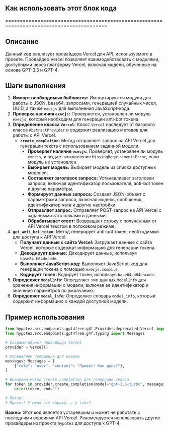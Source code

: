 ## Как использовать этот блок кода
=========================================================================================

Описание
-------------------------
Данный код реализует провайдера Vercel для API, используемого в проекте. Провайдер Vercel позволяет взаимодействовать с моделями, доступными через платформу Vercel, включая модели, обученные на основе GPT-3.5 и GPT-4. 

Шаги выполнения
-------------------------
1. **Импорт необходимых библиотек:** Импортируются модули для работы с JSON, base64, запросами, генерацией случайных чисел, UUID, а также `execjs` для выполнения JavaScript-кода.
2. **Проверка наличия `execjs`:** Проверяется, установлен ли модуль `execjs`, который необходим для генерации anti-bot токена.
3. **Определение класса `Vercel`:** Класс `Vercel` наследует от базового класса `AbstractProvider` и содержит реализацию методов для работы с API Vercel.
    - **`create_completion`:** Метод отправляет запрос на API Vercel для генерации текста с использованием заданной модели.
        - **Проверяет наличие `execjs`:** Проверяет, установлен ли модуль `execjs`, и выдает исключение `MissingRequirementsError`, если модуль не установлен.
        - **Выбирает модель:** Выбирает модель из списка доступных моделей.
        - **Составляет заголовок запроса:** Устанавливает заголовки запроса, включая идентификатор пользователя, anti-bot токен и другие параметры.
        - **Формирует данные запроса:** Создает JSON-объект с параметрами запроса, включая модель, сообщения, идентификатор чата и другие настройки.
        - **Отправляет запрос:** Отправляет POST-запрос на API Vercel с заданными заголовками и данными.
        - **Обрабатывает ответ:** Возвращает строку с полученным от API Vercel текстом в потоковом режиме.
4. **`get_anti_bot_token`:** Метод генерирует anti-bot токен, необходимый для доступа к API Vercel.
    - **Получает данные с сайта Vercel:** Загружает данные с сайта Vercel, которые содержат информацию для генерации токена.
    - **Декодирует данные:** Декодирует данные, используя `base64.b64decode`.
    - **Выполняет JavaScript-код:** Выполняет JavaScript-код для генерации токена с помощью `execjs.compile`.
    - **Кодирует токен:** Кодирует токен, используя `base64.b64encode`.
5. **Определяет `ModelInfo`:** Определяет тип данных `ModelInfo` для хранения информации о модели, включая ее идентификатор и значения параметров по умолчанию.
6. **Определяет `model_info`:** Определяет словарь `model_info`, который содержит информацию о каждой доступной модели. 

Пример использования
-------------------------

```python
from hypotez.src.endpoints.gpt4free.g4f.Provider.deprecated.Vercel import Vercel
from hypotez.src.endpoints.gpt4free.g4f.typing import Messages

# Создаем объект провайдера Vercel
provider = Vercel()

# Определяем сообщения для модели
messages: Messages = [
    {"role": "user", "content": "Привет! Как дела?"},
]

# Вызываем метод create_completion для генерации текста
for token in provider.create_completion(model="gpt-3.5-turbo", messages=messages):
    print(token, end="")

# Вывод:
# Привет! У меня все хорошо, а у тебя?
```

**Важно:** Этот код является устаревшим и может не работать с последними версиями API Vercel. Рекомендуется использовать другие провайдеры из проекта `hypotez` для доступа к GPT-4.